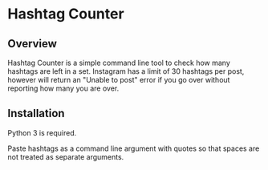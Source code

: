 # Hashtag Counter

## Overview
Hashtag Counter is a simple command line tool to check how many hashtags are left in a set. Instagram has a limit of 30 hashtags per post, however will return an "Unable to post" error if you go over without reporting how many you are over.

## Installation
Python 3 is required. 

Paste hashtags as a command line argument with quotes so that spaces are not treated as separate arguments. 


